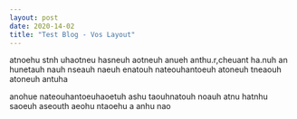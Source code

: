 ```yaml
---
layout: post
date: 2020-14-02
title: "Test Blog - Vos Layout"
---
```


atnoehu stnh uhaotneu hasneuh aotneuh anueh anthu.r,cheuant ha.nuh an hunetauh nauh nseauh naeuh enatouh nateouhantoeuh atoneuh tneaouh atoneuh antuha

anohue nateouhantoeuhaoetuh ashu taouhnatouh noauh atnu hatnhu saoeuh aseouth aeohu ntaoehu a
 anhu nao

